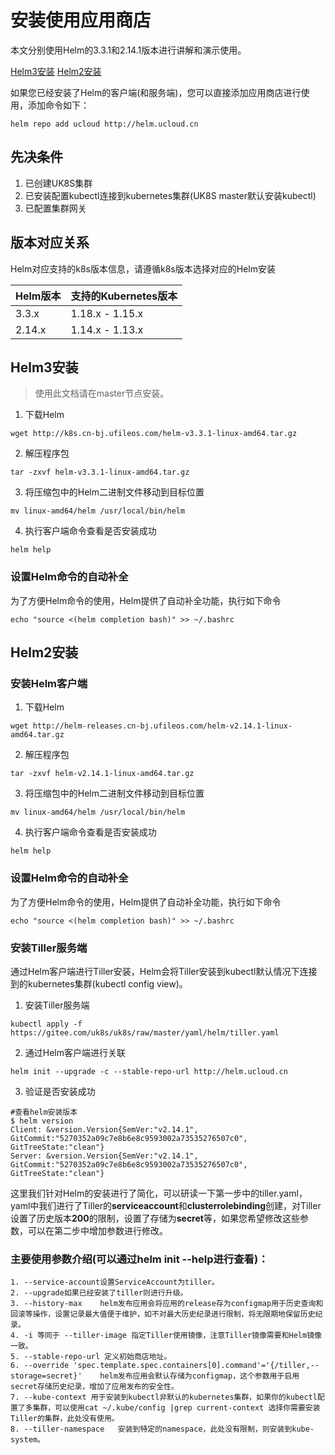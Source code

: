 
# 安装使用应用商店

本文分别使用Helm的3.3.1和2.14.1版本进行讲解和演示使用。

[Helm3安装](#helm3安装)
[Helm2安装](#helm2安装)

如果您已经安装了Helm的客户端(和服务端)，您可以直接添加应用商店进行使用，添加命令如下：
```
helm repo add ucloud http://helm.ucloud.cn
```

## 先决条件

1. 已创建UK8S集群
2. 已安装配置kubectl连接到kubernetes集群(UK8S master默认安装kubectl)
3. 已配置集群网关

## 版本对应关系

Helm对应支持的k8s版本信息，请遵循k8s版本选择对应的Helm安装

|Helm版本|支持的Kubernetes版本|
|---|---|
|3.3.x|1.18.x - 1.15.x|
|2.14.x|1.14.x - 1.13.x|

## Helm3安装

> 使用此文档请在master节点安装。

1. 下载Helm
```
wget http://k8s.cn-bj.ufileos.com/helm-v3.3.1-linux-amd64.tar.gz
```

2. 解压程序包
```
tar -zxvf helm-v3.3.1-linux-amd64.tar.gz
```

3. 将压缩包中的Helm二进制文件移动到目标位置

```
mv linux-amd64/helm /usr/local/bin/helm
```
4. 执行客户端命令查看是否安装成功

```
helm help
```
### 设置Helm命令的自动补全

为了方便Helm命令的使用，Helm提供了自动补全功能，执行如下命令
```
echo "source <(helm completion bash)" >> ~/.bashrc
```


## Helm2安装

### 安装Helm客户端

1. 下载Helm
```
wget http://helm-releases.cn-bj.ufileos.com/helm-v2.14.1-linux-amd64.tar.gz
```
2. 解压程序包
```
tar -zxvf helm-v2.14.1-linux-amd64.tar.gz
```
3. 将压缩包中的Helm二进制文件移动到目标位置
```
mv linux-amd64/helm /usr/local/bin/helm
```
4. 执行客户端命令查看是否安装成功
```
helm help
```

### 设置Helm命令的自动补全

为了方便Helm命令的使用，Helm提供了自动补全功能，执行如下命令
```
echo "source <(helm completion bash)" >> ~/.bashrc
```

### 安装Tiller服务端

通过Helm客户端进行Tiller安装，Helm会将Tiller安装到kubectl默认情况下连接到的kubernetes集群(kubectl config view)。

1. 安装Tiller服务端
```
kubectl apply -f https://gitee.com/uk8s/uk8s/raw/master/yaml/helm/tiller.yaml
```
2. 通过Helm客户端进行关联
```
helm init --upgrade -c --stable-repo-url http://helm.ucloud.cn
```
3. 验证是否安装成功
```
#查看helm安装版本
$ helm version
Client: &version.Version{SemVer:"v2.14.1", GitCommit:"5270352a09c7e8b6e8c9593002a73535276507c0", GitTreeState:"clean"}
Server: &version.Version{SemVer:"v2.14.1", GitCommit:"5270352a09c7e8b6e8c9593002a73535276507c0", GitTreeState:"clean"}
```

这里我们针对Helm的安装进行了简化，可以研读一下第一步中的tiller.yaml，yaml中我们进行了Tiller的**serviceaccount**和**clusterrolebinding**创建，对Tiller设置了历史版本**200**的限制，设置了存储为**secret**等，如果您希望修改这些参数，可以在第二步中增加参数进行修改。

### 主要使用参数介绍(可以通过helm init --help进行查看)：

```
1. --service-account设置ServiceAccount为tiller。
2. --upgrade如果已经安装了tiller则进行升级。
3. --history-max    helm发布应用会将应用的release存为configmap用于历史查询和回滚等操作，设置记录最大值便于维护，如不对最大历史纪录进行限制，将无限期地保留历史纪录。
4. -i 等同于 --tiller-image 指定Tiller使用镜像，注意Tiller镜像需要和Helm镜像一致。
5. --stable-repo-url 定义初始商店地址。
6. --override 'spec.template.spec.containers[0].command'='{/tiller,--storage=secret}'    helm发布应用会默认存储为configmap，这个参数用于启用secret存储历史纪录，增加了应用发布的安全性。
7. --kube-context 用于安装到kubectl非默认的kubernetes集群，如果你的kubectl配置了多集群，可以使用cat ~/.kube/config |grep current-context 选择你需要安装Tiller的集群，此处没有使用。
8. --tiller-namespace   安装到特定的namespace，此处没有限制，则安装到kube-system。
```